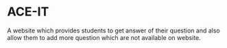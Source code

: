# ACE-IT
A website which provides students to get answer of their question and also allow them to add more question which are not available on website.

